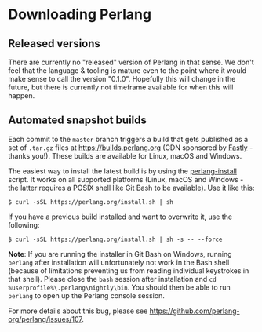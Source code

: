 # Downloading Perlang

## Released versions

There are currently no "released" version of Perlang in that sense. We don't feel that the language & tooling is mature even to the point where it would make sense to call the version "0.1.0". Hopefully this will change in the future, but there is currently not timeframe available for when this will happen.

## Automated snapshot builds

Each commit to the `master` branch triggers a build that gets published as a set of `.tar.gz` files at https://builds.perlang.org (CDN sponsored by [Fastly](https://www.fastly.com/) - thanks you!). These builds are available for Linux, macOS and Windows.

The easiest way to install the latest build is by using the [perlang-install](https://github.com/perlang-org/perlang/tree/master/scripts/perlang-install) script. It works on all supported platforms (Linux, macOS and Windows - the latter requires a POSIX shell like Git Bash to be available). Use it like this:

```shell
$ curl -sSL https://perlang.org/install.sh | sh
```

If you have a previous build installed and want to overwrite it, use the following:

```shell
$ curl -sSL https://perlang.org/install.sh | sh -s -- --force
```

**Note**: If you are running the installer in Git Bash on Windows, running `perlang` after installation will unfortunately not work in the Bash shell (because of limitations preventing us from reading individual keystrokes in that shell). Please close the `bash` session after installation and `cd %userprofile%\.perlang\nightly\bin`. You should then be able to run `perlang` to open up the Perlang console session.

For more details about this bug, please see https://github.com/perlang-org/perlang/issues/107.
